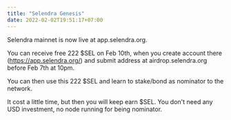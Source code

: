 ```yaml
---
title: "Selendra Genesis"
date: 2022-02-02T19:51:17+07:00
---
```


Selendra mainnet is now live at app.selendra.org. 

You can receive free 222 $SEL on Feb 10th, when you create account there (https://app.selendra.org/) and submit address at airdrop.selendra.org before Feb 7th at 10pm. 

You can then use this 222 $SEL and learn to stake/bond as nominator to the network. 

It cost a little time, but then you will keep earn $SEL. You don't need any USD investment, no node running for being nominator. 
